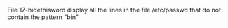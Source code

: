 File 17-hidethisword display all the lines in the file /etc/passwd that do not contain the pattern "bin"
